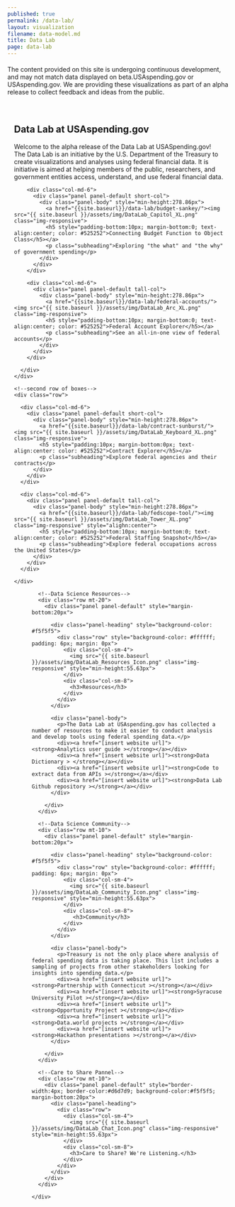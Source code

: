 ```yaml
---
published: true
permalink: /data-lab/
layout: visualization
filename: data-model.md
title: Data Lab
page: data-lab
---
```

<div class="alert alert-info clearfix" role="alert" style="margin-bottom:0; padding-top:5px; padding-bottom:5px">
    <span class="glyphicon glyphicon-info-sign" aria-hidden="true"></span>
    <p style="margin-top:0">The content provided on this site is undergoing continuous development, and may not match data displayed on beta.USAspending.gov or USAspending.gov. We are providing these visualizations as part of an alpha release to collect feedback and ideas from the public.</p>
</div>
<div style="margin:0; padding:0">
  <!--wider column left side of page-->
  <div class="col-md-8" style="padding:15px">
  <!--top paragraph-->
    <div class="row mt-10">
      <h2 class="mt-0">Data Lab at USAspending.gov</h2>
      <p>Welcome to the alpha release of the Data Lab at USASpending.gov! The Data Lab is an initiative by the U.S. Department of the Treasury to create visualizations and analyses using federal financial data. It is initiative is aimed at helping members of the public, researchers, and government entities access, understand, and use federal financial data.</p>
    </div>
    <!--four panels-->
    <div class="row mt-20">
      <div class="panel-container; margin-left=0; padding-left=0">

        <div class="col-md-6">
          <div class="panel panel-default short-col">
            <div class="panel-body" style="min-height:278.86px">
              <a href="{{site.baseurl}}/data-lab/budget-sankey/"><img src="{{ site.baseurl }}/assets/img/DataLab_Capitol_XL.png" class="img-responsive">
              <h5 style="padding-bottom:10px; margin-bottom:0; text-align:center; color: #525252">Connecting Budget Function to Object Class</h5></a>
              <p class="subheading">Exploring "the what" and "the why" of government spending</p>
            </div>
          </div>
        </div>

        <div class="col-md-6">
          <div class="panel panel-default tall-col">
            <div class="panel-body" style="min-height:278.86px">
              <a href="{{site.baseurl}}/data-lab/federal-accounts/"><img src="{{ site.baseurl }}/assets/img/DataLab_Arc_XL.png" class="img-responsive">
              <h5 style="padding-bottom:10px; margin-bottom:0; text-align:center; color: #525252">Federal Account Explorer</h5></a>
              <p class="subheading">See an all-in-one view of federal accounts</p>
            </div>
          </div>
        </div>

      </div>
    </div>

    <!--second row of boxes-->
    <div class="row">

      <div class="col-md-6">
        <div class="panel panel-default short-col">
          <div class="panel-body" style="min-height:278.86px">
            <a href="{{site.baseurl}}/data-lab/contract-sunburst/"><img src="{{ site.baseurl }}/assets/img/DataLab_Keyboard_XL.png" class="img-responsive">
            <h5 style="padding:10px; margin-bottom:0px; text-align:center: color: #525252">Contract Explorer</h5></a>
            <p class="subheading">Explore federal agencies and their contracts</p>
          </div>
        </div>
      </div>

      <div class="col-md-6">
        <div class="panel panel-default tall-col">
          <div class="panel-body" style="min-height:278.86px">
            <a href="{{site.baseurl}}/data-lab/fedscope-tool/"><img src="{{ site.baseurl }}/assets/img/DataLab_Tower_XL.png" class="img-responsive" style="alighn:center">
            <h5 style="padding-bottom:10px; margin-bottom:0; text-align:center; color: #525252">Federal Staffing Snapshot</h5></a>
            <p class="subheading">Explore federal occupations across the United States</p>
          </div>
        </div>
      </div>

    </div>
  </div>

  <!--narrow righthand column-->
  <div class="col-md-4" style="padding-left:40px; padding-top:0px; padding-right=10px; padding-bottom:0px">
    <div class="panel-container">

      <!--Data Science Resources-->
      <div class="row mt-20">
        <div class="panel panel-default" style="margin-bottom:20px">

          <div class="panel-heading" style="background-color: #f5f5f5">
            <div class="row" style="background-color: #ffffff; padding: 6px; margin: 0px">
              <div class="col-sm-4">
                <img src="{{ site.baseurl }}/assets/img/DataLab_Resources_Icon.png" class="img-responsive" style="min-height:55.63px">
              </div>
              <div class="col-sm-8">
                <h3>Resources</h3>
              </div>
            </div>
          </div>

          <div class="panel-body">
            <p>The Data Lab at USAspending.gov has collected a number of resources to make it easier to conduct analysis and develop tools using federal spending data.</p>
            <div><a href="[insert website url]"><strong>Analytics user guide ></strong></a></div>
            <div><a href="[insert website url]"><strong>Data Dictionary > </strong></a></div>
            <div><a href="[insert website url]"><strong>Code to extract data from APIs ></strong></a></div>
            <div><a href="[insert website url]"><strong>Data Lab Github repository ></strong></a></div>
          </div>

        </div>
      </div>

      <!--Data Science Community-->
      <div class="row mt-10">
        <div class="panel panel-default" style="margin-bottom:20px">

          <div class="panel-heading" style="background-color: #f5f5f5">
            <div class="row" style="background-color: #ffffff; padding: 6px; margin: 0px">
              <div class="col-sm-4">
                <img src="{{ site.baseurl }}/assets/img/DataLab_Community_Icon.png" class="img-responsive" style="min-height:55.63px">
              </div>
              <div class="col-sm-8">
                 <h3>Community</h3>
              </div>
            </div>
          </div>

          <div class="panel-body">
            <p>Treasury is not the only place where analysis of federal spending data is taking place. This list includes a sampling of projects from other stakeholders looking for insights into spending data.</p>
            <div><a href="[insert website url]"><strong>Partnership with Connecticut ></strong></a></div>
            <div><a href="[insert website url]"><strong>Syracuse University Pilot ></strong></a></div>
            <div><a href="[insert website url]"><strong>Opportunity Project ></strong></a></div>
            <div><a href="[insert website url]"><strong>Data.world projects ></strong></a></div>
            <div><a href="[insert website url]"><strong>Hackathon presentations ></strong></a></div>
          </div>

        </div>
      </div>

      <!--Care to Share Pannel-->
      <div class="row mt-10">
        <div class="panel panel-default" style="border-width:4px; border-color:#d6d7d9; background-color:#f5f5f5; margin-bottom:20px">
          <div class="panel-heading">
            <div class="row">
              <div class="col-sm-4">
                <img src="{{ site.baseurl }}/assets/img/DataLab_Chat_Icon.png" class="img-responsive" style="min-height:55.63px">
              </div>
              <div class="col-sm-8">
                <h3>Care to Share? We're Listening.</h3>
              </div>
            </div>
          </div>
        </div>
      </div>

    </div>
  </div>
</div>
